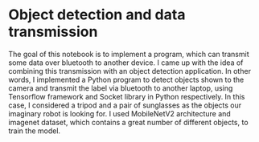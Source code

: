# Object detection and data transmission

The goal of this notebook is to implement a program, which can transmit some data over bluetooth to another device. I came up with the idea of combining this transmission with an object detection application. In other words, I implemented a Python program to detect objects shown to the camera and transmit the label via bluetooth to another laptop, using Tensorflow framework and Socket library in Python respectively. In this case, I considered a tripod and a pair of sunglasses as the objects our imaginary robot is looking for. I used MobileNetV2 architecture and imagenet dataset, which contains a great number of different objects, to train the model.
